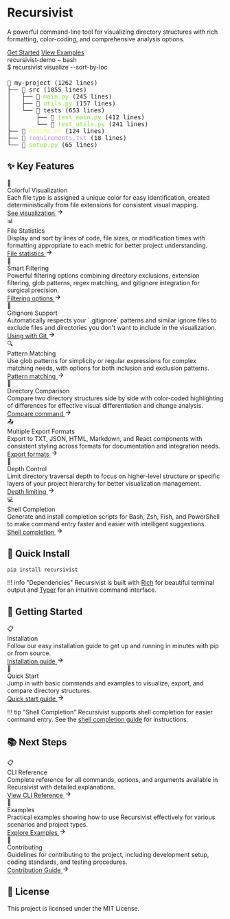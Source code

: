 # Recursivist

<div class="hero-section">
  <p class="hero-subtitle">A powerful command-line tool for visualizing directory structures with rich formatting, color-coding, and comprehensive analysis options.</p>
  
  <div class="hero-buttons">
    <a href="getting-started/installation/" class="md-button md-button--primary">Get Started</a>
    <a href="examples/basic/" class="md-button md-button--secondary">View Examples</a>
  </div>
</div>

<div class="terminal-demo">
  <div class="terminal-header">
    <div class="terminal-buttons">
      <div class="terminal-button red"></div>
      <div class="terminal-button yellow"></div>
      <div class="terminal-button green"></div>
    </div>
    <div class="terminal-title">recursivist-demo ~ bash</div>
  </div>
  <div class="terminal-body">
    <div class="terminal-line">
      <span class="terminal-prompt">$</span>
      <span class="terminal-command">recursivist visualize --sort-by-loc</span>
    </div>
    <div style="height: 6px;"></div>
    <div class="terminal-output">
      <pre>📂 my-project (1262 lines)
├── 📁 src (1055 lines)
│   ├── 📄 <span style="color: #83e43d;">main.py</span> (245 lines)
│   ├── 📄 <span style="color: #83e43d;">utils.py</span> (157 lines)
│   └── 📁 tests (653 lines)
│       ├── 📄 <span style="color: #83e43d;">test_main.py</span> (412 lines)
│       └── 📄 <span style="color: #83e43d;">test_utils.py</span> (241 lines)
├── 📄 <span style="color: #f1fa8c;">README.md</span> (124 lines)
├── 📄 <span style="color: #bd93f9;">requirements.txt</span> (18 lines)
└── 📄 <span style="color: #83e43d;">setup.py</span> (65 lines)</pre>
    </div>
  </div>
</div>

## ✨ Key Features

<div class="feature-grid">
  <div class="feature-card">
    <div class="feature-icon">🎨</div>
    <div class="feature-title">Colorful Visualization</div>
    <div class="feature-description">Each file type is assigned a unique color for easy identification, created deterministically from file extensions for consistent visual mapping.</div>
    <a href="user-guide/visualization/" class="feature-link">See visualization <svg xmlns="http://www.w3.org/2000/svg" width="16" height="16" viewBox="0 0 24 24" fill="none" stroke="currentColor" stroke-width="2" stroke-linecap="round" stroke-linejoin="round"><path d="M5 12h14M12 5l7 7-7 7"/></svg></a>
  </div>
  
  <div class="feature-card">
    <div class="feature-icon">📊</div>
    <div class="feature-title">File Statistics</div>
    <div class="feature-description">Display and sort by lines of code, file sizes, or modification times with formatting appropriate to each metric for better project understanding.</div>
    <a href="user-guide/visualization/#file-statistics" class="feature-link">File statistics <svg xmlns="http://www.w3.org/2000/svg" width="16" height="16" viewBox="0 0 24 24" fill="none" stroke="currentColor" stroke-width="2" stroke-linecap="round" stroke-linejoin="round"><path d="M5 12h14M12 5l7 7-7 7"/></svg></a>
  </div>
  
  <div class="feature-card">
    <div class="feature-icon">📁</div>
    <div class="feature-title">Smart Filtering</div>
    <div class="feature-description">Powerful filtering options combining directory exclusions, extension filtering, glob patterns, regex matching, and gitignore integration for surgical precision.</div>
    <a href="user-guide/pattern-filtering/" class="feature-link">Filtering options <svg xmlns="http://www.w3.org/2000/svg" width="16" height="16" viewBox="0 0 24 24" fill="none" stroke="currentColor" stroke-width="2" stroke-linecap="round" stroke-linejoin="round"><path d="M5 12h14M12 5l7 7-7 7"/></svg></a>
  </div>
  
  <div class="feature-card">
    <div class="feature-icon">🧩</div>
    <div class="feature-title">Gitignore Support</div>
    <div class="feature-description">Automatically respects your `.gitignore` patterns and similar ignore files to exclude files and directories you don't want to include in the visualization.</div>
    <a href="examples/advanced/#using-with-git-repositories" class="feature-link">Using with Git <svg xmlns="http://www.w3.org/2000/svg" width="16" height="16" viewBox="0 0 24 24" fill="none" stroke="currentColor" stroke-width="2" stroke-linecap="round" stroke-linejoin="round"><path d="M5 12h14M12 5l7 7-7 7"/></svg></a>
  </div>
  
  <div class="feature-card">
    <div class="feature-icon">🔍</div>
    <div class="feature-title">Pattern Matching</div>
    <div class="feature-description">Use glob patterns for simplicity or regular expressions for complex matching needs, with options for both inclusion and exclusion patterns.</div>
    <a href="reference/pattern-matching/" class="feature-link">Pattern matching <svg xmlns="http://www.w3.org/2000/svg" width="16" height="16" viewBox="0 0 24 24" fill="none" stroke="currentColor" stroke-width="2" stroke-linecap="round" stroke-linejoin="round"><path d="M5 12h14M12 5l7 7-7 7"/></svg></a>
  </div>
  
  <div class="feature-card">
    <div class="feature-icon">🔄</div>
    <div class="feature-title">Directory Comparison</div>
    <div class="feature-description">Compare two directory structures side by side with color-coded highlighting of differences for effective visual differentiation and change analysis.</div>
    <a href="user-guide/compare/" class="feature-link">Compare command <svg xmlns="http://www.w3.org/2000/svg" width="16" height="16" viewBox="0 0 24 24" fill="none" stroke="currentColor" stroke-width="2" stroke-linecap="round" stroke-linejoin="round"><path d="M5 12h14M12 5l7 7-7 7"/></svg></a>
  </div>
  
  <div class="feature-card">
    <div class="feature-icon">📤</div>
    <div class="feature-title">Multiple Export Formats</div>
    <div class="feature-description">Export to TXT, JSON, HTML, Markdown, and React components with consistent styling across formats for documentation and integration needs.</div>
    <a href="reference/export-formats/" class="feature-link">Export formats <svg xmlns="http://www.w3.org/2000/svg" width="16" height="16" viewBox="0 0 24 24" fill="none" stroke="currentColor" stroke-width="2" stroke-linecap="round" stroke-linejoin="round"><path d="M5 12h14M12 5l7 7-7 7"/></svg></a>
  </div>
  
  <div class="feature-card">
    <div class="feature-icon">🔎</div>
    <div class="feature-title">Depth Control</div>
    <div class="feature-description">Limit directory traversal depth to focus on higher-level structure or specific layers of your project hierarchy for better visualization management.</div>
    <a href="examples/advanced/#limiting-directory-depth" class="feature-link">Depth limiting <svg xmlns="http://www.w3.org/2000/svg" width="16" height="16" viewBox="0 0 24 24" fill="none" stroke="currentColor" stroke-width="2" stroke-linecap="round" stroke-linejoin="round"><path d="M5 12h14M12 5l7 7-7 7"/></svg></a>
  </div>
  
  <div class="feature-card">
    <div class="feature-icon">💻</div>
    <div class="feature-title">Shell Completion</div>
    <div class="feature-description">Generate and install completion scripts for Bash, Zsh, Fish, and PowerShell to make command entry faster and easier with intelligent suggestions.</div>
    <a href="user-guide/shell-completion/" class="feature-link">Shell completion <svg xmlns="http://www.w3.org/2000/svg" width="16" height="16" viewBox="0 0 24 24" fill="none" stroke="currentColor" stroke-width="2" stroke-linecap="round" stroke-linejoin="round"><path d="M5 12h14M12 5l7 7-7 7"/></svg></a>
  </div>
</div>

## 🚀 Quick Install

```bash
pip install recursivist
```

!!! info "Dependencies"
Recursivist is built with [Rich](https://github.com/Textualize/rich) for beautiful terminal output and [Typer](https://github.com/tiangolo/typer) for an intuitive command interface.

## 🏁 Getting Started

<div class="feature-grid">
  <div class="feature-card">
    <div class="feature-icon">📋</div>
    <div class="feature-title">Installation</div>
    <div class="feature-description">Follow our easy installation guide to get up and running in minutes with pip or from source.</div>
    <a href="getting-started/installation/" class="feature-link">Installation guide <svg xmlns="http://www.w3.org/2000/svg" width="16" height="16" viewBox="0 0 24 24" fill="none" stroke="currentColor" stroke-width="2" stroke-linecap="round" stroke-linejoin="round"><path d="M5 12h14M12 5l7 7-7 7"/></svg></a>
  </div>
  
  <div class="feature-card">
    <div class="feature-icon">🚀</div>
    <div class="feature-title">Quick Start</div>
    <div class="feature-description">Jump in with basic commands and examples to visualize, export, and compare directory structures.</div>
    <a href="getting-started/quick-start/" class="feature-link">Quick start guide <svg xmlns="http://www.w3.org/2000/svg" width="16" height="16" viewBox="0 0 24 24" fill="none" stroke="currentColor" stroke-width="2" stroke-linecap="round" stroke-linejoin="round"><path d="M5 12h14M12 5l7 7-7 7"/></svg></a>
  </div>
</div>

!!! tip "Shell Completion"
Recursivist supports shell completion for easier command entry. See the [shell completion guide](user-guide/shell-completion.md) for instructions.

## 📚 Next Steps

<div class="feature-grid">
  <div class="feature-card">
    <div class="feature-icon">📋</div>
    <div class="feature-title">CLI Reference</div>
    <div class="feature-description">Complete reference for all commands, options, and arguments available in Recursivist with detailed explanations.</div>
    <a href="reference/cli-reference/" class="feature-link">View CLI Reference <svg xmlns="http://www.w3.org/2000/svg" width="16" height="16" viewBox="0 0 24 24" fill="none" stroke="currentColor" stroke-width="2" stroke-linecap="round" stroke-linejoin="round"><path d="M5 12h14M12 5l7 7-7 7"/></svg></a>
  </div>
  
  <div class="feature-card">
    <div class="feature-icon">🔧</div>
    <div class="feature-title">Examples</div>
    <div class="feature-description">Practical examples showing how to use Recursivist effectively for various scenarios and project types.</div>
    <a href="examples/basic/" class="feature-link">Explore Examples <svg xmlns="http://www.w3.org/2000/svg" width="16" height="16" viewBox="0 0 24 24" fill="none" stroke="currentColor" stroke-width="2" stroke-linecap="round" stroke-linejoin="round"><path d="M5 12h14M12 5l7 7-7 7"/></svg></a>
  </div>
  
  <div class="feature-card">
    <div class="feature-icon">🔄</div>
    <div class="feature-title">Contributing</div>
    <div class="feature-description">Guidelines for contributing to the project, including development setup, coding standards, and testing procedures.</div>
    <a href="contributing/" class="feature-link">Contribution Guide <svg xmlns="http://www.w3.org/2000/svg" width="16" height="16" viewBox="0 0 24 24" fill="none" stroke="currentColor" stroke-width="2" stroke-linecap="round" stroke-linejoin="round"><path d="M5 12h14M12 5l7 7-7 7"/></svg></a>
  </div>
</div>

## 📜 License

<div class="command-example">
  <div class="command-example-body">
    This project is licensed under the MIT License.
  </div>
</div>
